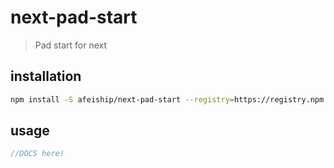 # next-pad-start
> Pad start for next

## installation
```bash
npm install -S afeiship/next-pad-start --registry=https://registry.npm.taobao.org
```

## usage
```js
//DOCS here!
```
